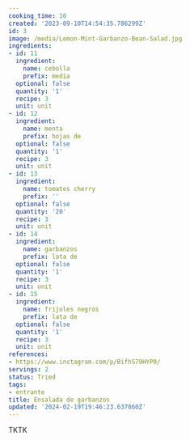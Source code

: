 ```yaml
---
cooking_time: 10
created: '2023-09-10T14:54:35.786299Z'
id: 3
image: /media/Lemon-Mint-Garbanzo-Bean-Salad.jpg
ingredients:
- id: 11
  ingredient:
    name: cebolla
    prefix: media
  optional: false
  quantity: '1'
  recipe: 3
  unit: unit
- id: 12
  ingredient:
    name: menta
    prefix: hojas de
  optional: false
  quantity: '1'
  recipe: 3
  unit: unit
- id: 13
  ingredient:
    name: tomates cherry
    prefix: ''
  optional: false
  quantity: '20'
  recipe: 3
  unit: unit
- id: 14
  ingredient:
    name: garbanzos
    prefix: lata de
  optional: false
  quantity: '1'
  recipe: 3
  unit: unit
- id: 15
  ingredient:
    name: frijoles negros
    prefix: lata de
  optional: false
  quantity: '1'
  recipe: 3
  unit: unit
references:
- https://www.instagram.com/p/BifhS79HYP0/
servings: 2
status: Tried
tags:
- entrante
title: Ensalada de garbanzos
updated: '2024-02-19T19:46:23.637860Z'
---
```

TKTK
